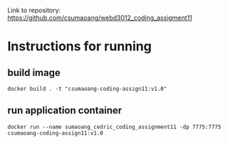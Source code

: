 Link to repository: https://github.com/csumaoang/webd3012_coding_assigment11

# Instructions for running 

## build image
```shell
docker build . -t "csumaoang-coding-assign11:v1.0"
```

## run application container
```shell
docker run --name sumaoang_cedric_coding_assignment11 -dp 7775:7775 csumaoang-coding-assign11:v1.0
```